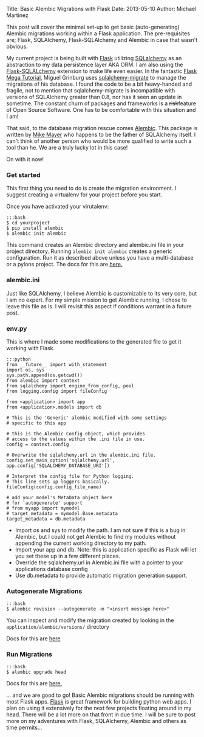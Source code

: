 Title: Basic Alembic Migrations with Flask
Date: 2013-05-10
Author: Michael Martinez

This post will cover the minimal set-up to get basic (auto-generating) Alembic migrations working within a Flask application. The pre-requisites are;
Flask, SQLAlchemy, Flask-SQLAlchemy and Alembic in case that wasn't obvious.

My current project is being built with [Flask](http://flask.pocoo.org/) utilizing [SQLalchemy](http://www.sqlalchemy.org/) as an abstraction to
my data persistence layer AKA ORM. I am also using the [Flask-SQLALchemy](http://pythonhosted.org/Flask-SQLAlchemy/)
extension to make life even easier. In the fantastic [Flask Mega Tutorial](http://blog.miguelgrinberg.com/post/the-flask-mega-tutorial-part-i-hello-world),
Miguel Grinburg uses [sqlalchemy-migrate](http://code.google.com/p/sqlalchemy-migrate) to manage the migrations of his database.
I found the code to be a bit heavy-handed and fragile, not to mention that sqlalchemy-migrate is incompatible with versions
of SQLAlchemy greater than 0.8, nor has it seen an update in sometime. The constant churn of packages and frameworks is a
<s>risk</s>feature of Open Source Software. One has to be comfortable with this situation and I am!

That said, to the database migration rescue comes [Alembic](http://alembic.readthedocs.org/en/latest/). This package is
written by [Mike Mayer](http://techspot.zzzeek.org/) who happens to be the father of SQLAlchemy itself. I can't
think of another person who would be more qualified to write such a tool than he. We are a truly lucky lot in this case!

On with it now!

### Get started

This first thing you need to do is create the migration environment. I suggest creating a virtualenv for your project before
you start.

Once you have activated your virutalenv:

    :::bash
    $ cd yourproject
    $ pip install alembic
    $ alembic init alembic


This command creates an Alembic directory and alembic.ini file in your project directory. Running `alembic init alembic`
creates a generic configuration. Run it as described above unless you have a multi-database or a pylons project. The docs
for this are [here.](https://alembic.readthedocs.org/en/latest/tutorial.html#creating-an-environment)

### alembic.ini

Just like SQLAlchemy, I believe Alembic is customizable to its very core, but I am no expert. For my simple mission to get Alembic running,
I chose to leave this file as is. I will revisit this aspect if conditions warrant in a future post.

### env.py

This is where I made some modifications to the generated file to get it working with Flask.

    :::python
    from __future__ import with_statement
    import os, sys
    sys.path.append(os.getcwd())
    from alembic import context
    from sqlalchemy import engine_from_config, pool
    from logging.config import fileConfig

    from <application> import app
    from <application>.models import db

    # This is the 'Generic' alembic modified with some settings
    # specific to this app

    # this is the Alembic Config object, which provides
    # access to the values within the .ini file in use.
    config = context.config

    # Overwrite the sqlalchemy.url in the alembic.ini file.
    config.set_main_option('sqlalchemy.url', app.config['SQLALCHEMY_DATABASE_URI'])

    # Interpret the config file for Python logging.
    # This line sets up loggers basically.
    fileConfig(config.config_file_name)

    # add your model's MetaData object here
    # for 'autogenerate' support
    # from myapp import mymodel
    # target_metadata = mymodel.Base.metadata
    target_metadata = db.metadata


* Import os and sys to modify the path. I am not sure if this is a bug in Alembic, but I could not get
Alembic to find my modules without appending the current working directory to my path.
* Import your app and db. Note: this is application specific as Flask will let you set these up in a few different places.
* Override the sqlalchemy.url in Alembic.ini file with a pointer to your applications database config
* Use db.metadata to provide automatic migration generation support.

### Autogenerate Migrations

    :::bash
    $ alembic revision --autogenerate -m "<insert message here>"


You can inspect and modify the migration created by looking in the `application/alembic/versions/` directory

Docs for this are [here](https://alembic.readthedocs.org/en/latest/tutorial.html#auto-generating-migrations)

### Run Migrations

    :::bash
    $ alembic upgrade head


Docs for this are [here.](https://alembic.readthedocs.org/en/latest/tutorial.html#running-our-first-migration)

... and we are good to go! Basic Alembic migrations should be running with most Flask apps.
[Flask](http://flask.pocoo.org/) is great framework for building python web apps. I plan on using it
extensively for the next few projects floating around in my head. There will be a lot more on that front
in due time. I will be sure to post more on my adventures with Flask, SQLAlchemy, Alembic and others as time permits...


